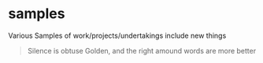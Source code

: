 # samples
Various Samples of work/projects/undertakings include new things
<!-- start-quote -->
>Silence is obtuse Golden, and the right amound words are more better
<!-- end-quote -->
